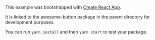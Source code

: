 This example was bootstrapped with [Create React App](https://github.com/facebook/create-react-app).

It is linked to the awesome-button package in the parent directory for development purposes.

You can run `yarn install` and then `yarn start` to test your package.
